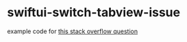 # swiftui-switch-tabview-issue

example code for [this stack overflow question](https://stackoverflow.com/questions/72720614/swiftui-view-switch-statement-conditional-update-causes-tabview-to-reset)
